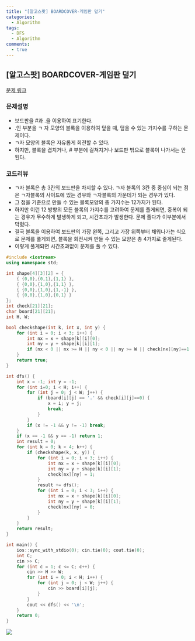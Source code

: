 ```yaml
---
title: "[알고스팟] BOARDCOVER-게임판 덮기"
categories:
  - Algorithm
tags:
  - DFS
  - Algorithm
comments:
  - true
---
```


## [알고스팟] BOARDCOVER-게임판 덮기

[문제 링크](https://algospot.com/judge/problem/read/BOARDCOVER)

### 문제설명

* 보드판을 #과 .을 이용하여 표기한다.
* .인 부분을 ㄱ 자 모양의 블록을 이용하여 덮을 때, 덮을 수 있는 가지수를 구하는 문제이다.
* ㄱ자 모양의 블록은 자유롭게 회전할 수 있다. 
* 하지만, 블록을 겹치거나, # 부분에 걸쳐지거나 보드판 밖으로 블록이 나가서는 안된다.

### 코드리뷰
* ㄱ자 블록은 총 3칸의 보드판을 차지할 수 있다. ㄱ자 블록의 3칸 중 중심이 되는 점은 ㄱ자블록의 사이드에 있는 경우와 ㄱ자블록의 가운데가 되는 경우가 있다.
* 그 점을 기준으로 만들 수 있는 블록모양의 총 가지수는 12가지가 된다.
* 하지만 이런 12 방향의 모든 블록의 가지수를 고려하여 문제를 풀게되면, 중복이 되는 경우가 무수하게 발생하게 되고, 시간초과가 발생한다. 문제 풀다가 이부분에서 막혔다.
* 결국 블록을 이용하여 보드판의 가장 왼쪽, 그리고 가장 위쪽부터 채워나가는 식으로 문제를 풀게되면, 블록을 회전시켜 만들 수 있는 모양은 총 4가지로 줄게된다. 
* 이렇게 풀게되면 시간초과없이 문제를 풀 수 있다.

```cpp
#include <iostream>
using namespace std;

int shape[4][3][2] = { 
	{ {0,0},{0,1},{1,1} },
	{ {0,0},{1,0},{1,1} },
	{ {0,0},{1,0},{1,-1} },
	{ {0,0},{1,0},{0,1} } 
};
int check[21][21];
char board[21][21];
int H, W;

bool checkshape(int k, int x, int y) {
	for (int i = 0; i < 3; i++) {
		int nx = x + shape[k][i][0];
		int ny = y + shape[k][i][1];
		if (nx < 0 || nx >= H || ny < 0 || ny >= W || check[nx][ny]==1 || board[nx][ny]!='.') return false;
	}
	return true;
}

int dfs() {
	int x = -1; int y = -1;
	for (int i=0; i < H; i++) {
		for (int j = 0; j < W; j++) {
			if (board[i][j] == '.' && check[i][j]==0) {
				x = i; y = j;
				break;
			}
		}
		if (x != -1 && y != -1) break;
	}
	if (x == -1 && y == -1) return 1;
	int result = 0;
	for (int k = 0; k < 4; k++) {
		if (checkshape(k, x, y)) {
			for (int i = 0; i < 3; i++) {
				int nx = x + shape[k][i][0];
				int ny = y + shape[k][i][1];
				check[nx][ny] = 1;
			}
			result += dfs();
			for (int i = 0; i < 3; i++) {
				int nx = x + shape[k][i][0];
				int ny = y + shape[k][i][1];
				check[nx][ny] = 0;
			}
		}
	}
	return result;
}

int main() {
	ios::sync_with_stdio(0); cin.tie(0); cout.tie(0);
	int C;
	cin >> C;
	for (int c = 1; c <= C; c++) {
		cin >> H >> W;
		for (int i = 0; i < H; i++) {
			for (int j = 0; j < W; j++) {
				cin >> board[i][j];
			}
		}
		cout << dfs() << '\n';
	}
	return 0;
}
```

![](/assets/img/Algorithm/190723.png)
